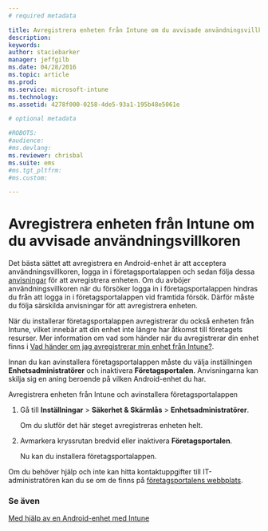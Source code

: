 ```yaml
---
# required metadata

title: Avregistrera enheten från Intune om du avvisade användningsvillkoren | Microsoft Intune
description:
keywords:
author: staciebarker
manager: jeffgilb
ms.date: 04/28/2016
ms.topic: article
ms.prod:
ms.service: microsoft-intune
ms.technology:
ms.assetid: 4278f000-0258-4de5-93a1-195b48e5061e

# optional metadata

#ROBOTS:
#audience:
#ms.devlang:
ms.reviewer: chrisbal
ms.suite: ems
#ms.tgt_pltfrm:
#ms.custom:

---
```



# Avregistrera enheten från Intune om du avvisade användningsvillkoren

Det bästa sättet att avregistrera en Android-enhet är att acceptera användningsvillkoren, logga in i företagsportalappen och sedan följa dessa [anvisningar](unenroll-your-device-from-intune-android.md) för att avregistrera enheten. Om du avböjer användningsvillkoren när du försöker logga in i företagsportalappen hindras du från att logga in i företagsportalappen vid framtida försök. Därför måste du följa särskilda anvisningar för att avregistrera enheten.

När du installerar företagsportalappen avregistrerar du också enheten från Intune, vilket innebär att din enhet inte längre har åtkomst till företagets resurser.  Mer information om vad som händer när du avregistrerar din enhet finns i [Vad händer om jag avregistrerar min enhet från Intune?](what-happens-if-you-unenroll-your-device-from-intune-android.md).

Innan du kan avinstallera företagsportalappen måste du välja inställningen **Enhetsadministratörer** och inaktivera **Företagsportalen**. Anvisningarna kan skilja sig en aning beroende på vilken Android-enhet du har.

Avregistrera enheten från Intune och avinstallera företagsportalappen

1.  Gå till **Inställningar** &gt; **Säkerhet &amp; Skärmlås** &gt; **Enhetsadministratörer**.

    Om du slutför det här steget avregistreras enheten helt.

2.  Avmarkera kryssrutan bredvid eller inaktivera **Företagsportalen**.

    Nu kan du installera företagsportalappen.

Om du behöver hjälp och inte kan hitta kontaktuppgifter till IT-administratören kan du se om de finns på [företagsportalens webbplats](http://portal.manage.microsoft.com).

### Se även
[Med hjälp av en Android-enhet med Intune](using-your-android-device-with-intune.md)

<!--HONumber=Jun16_HO1-->


